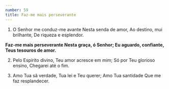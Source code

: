 ```yaml
---
number: 59
title: Faz-me mais perseverante
---
```


1. O Senhor me conduz-me avante
  Nesta senda de amor,
  Ao destino, mui brilhante,
  De riqueza e esplendor.

  __Faz-me mais perseverante
  Nesta graça, ó Senhor;
  Eu aguardo, confiante,
  Teus tesouros de amor.__

2. Pelo Espírito divino,
  Teu amor acresce em mim;
  Só por Teu glorioso ensino,
  Chegarei até o fim.

3. Amo Tua sã verdade,
  Tua lei e Teu querer;
  Amo Tua santidade
  Que me faz resplandecer.
